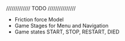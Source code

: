 ///////////// TODO ///////////////
- Friction force Model
- Game Stages for Menu and Navigation
- Game states START, STOP, RESTART, DIED